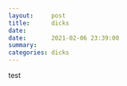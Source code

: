 ```yaml
---
layout:     post
title:      dicks
date:       
date:       2021-02-06 23:39:00
summary:    
categories: dicks
---
```

test
